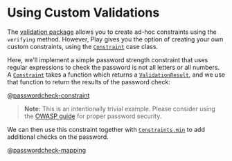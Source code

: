 <!--- Copyright (C) 2009-2016 Lightbend Inc. <https://www.lightbend.com> -->
# Using Custom Validations

The [validation package](api/scala/play/api/data/validation/package.html) allows you to create ad-hoc constraints using the `verifying` method.  However, Play gives you the option of creating your own custom constraints, using the [`Constraint`](api/scala/play/api/data/validation/Constraint.html) case class.

Here, we'll implement a simple password strength constraint that uses regular expressions to check the password is not all letters or all numbers.  A [`Constraint`](api/scala/play/api/data/validation/Constraint.html) takes a function which returns a [`ValidationResult`](api/scala/play/api/data/validation/ValidationResult.html), and we use that function to return the results of the password check:

@[passwordcheck-constraint](code/CustomValidations.scala)

> **Note:** This is an intentionally trivial example.  Please consider using the [OWASP guide](https://www.owasp.org/index.php/Authentication_Cheat_Sheet#Implement_Proper_Password_Strength_Controls) for proper password security.

We can then use this constraint together with [`Constraints.min`](api/scala/play/api/data/validation/Constraints.html) to add additional checks on the password.

@[passwordcheck-mapping](code/CustomValidations.scala)
